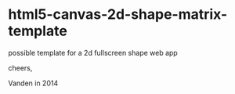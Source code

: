 html5-canvas-2d-shape-matrix-template
=====================================

possible template for a 2d fullscreen shape web app

cheers,

Vanden in 2014  
